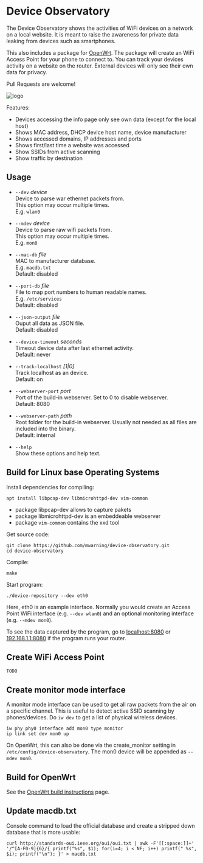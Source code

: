 # Device Observatory

The Device Observatory shows the activities of WiFi devices on a network on a local website. It is meant to raise the awareness for private data leaking from devices such as smartphones.

This also includes a package for [OpenWrt](http://openwrt.org). The package will create an WiFi Access Point for your phone to connect to. You can track your devices activity on a website on the router. External devices will only see their own data for privacy.

Pull Requests are welcome!

![logo](www/logo.png)

Features:
 * Devices accessing the info page only see own data (except for the local host)
 * Shows MAC address, DHCP device host name, device manufacturer
 * Shows accessed domains, IP addresses and ports
 * Shows first/last time a website was accessed
 * Show SSIDs from active scanning
 * Show traffic by destination

## Usage

  * `--dev` *device*  
    Device to parse war ethernet packets from.  
    This option may occur multiple times.  
    E.g. `wlan0`  

  * `--mdev` *device*  
    Device to parse raw wifi packets from.  
    This option may occur multiple times.  
    E.g. `mon0`  

  * `--mac-db` *file*  
    MAC to manufacturer database.  
    E.g. `macdb.txt`  
    Default: disabled

  * `--port-db` *file*  
    File to map port numbers to human readable names.  
    E.g. `/etc/services`  
    Default: disabled

  * `--json-output` *file*  
    Ouput all data as JSON file.  
    Default: disabled

  * `--device-timeout` *seconds*  
    Timeout device data after last ethernet activity.  
    Default: never

  * `--track-localhost` *[1|0]*  
    Track localhost as an device.  
    Default: on

  * `--webserver-port` *port*  
    Port of the build-in webserver. Set to 0 to disable webserver.  
    Default: 8080

  * `--webserver-path` *path*  
    Root folder for the build-in webserver. Usually not needed as all files are included into the binary.  
    Default: internal

  * `--help`  
    Show these options and help text.

## Build for Linux base Operating Systems

Install dependencies for compiling:
```
apt install libpcap-dev libmicrohttpd-dev vim-common
```

* package libpcap-dev allows to capture pakets
* package libmicrohttpd-dev is an embeddeable webserver
* package `vim-common` contains the xxd tool

Get source code:
```
git clone https://github.com/mwarning/device-observatory.git
cd device-observatory
```

Compile:
```
make
```

Start program:
```
./device-repository --dev eth0
```

Here, eth0 is an example interface.
Normally you would create an Access Point WiFi interface (e.g. `--dev wlan0`) and an optional monitoring interface (e.g. `--mdev mon0`).

To see the data captured by the program, go to [localhost:8080](http://localhost:8080) or [192.168.1.1:8080](http://192.168.1.1:8080) if the program runs your router.

## Create WiFi Access Point

```
TODO
```

## Create monitor mode interface

A monitor mode interface can be used to get all raw packets from the air on a specific channel. This is useful to detect active SSID scanning by phones/devices.
Do `iw dev` to get a list of physical wireless devices.

```
iw phy phy0 interface add mon0 type monitor
ip link set dev mon0 up
```

On OpenWrt, this can also be done via the create_monitor setting in `/etc/config/device-observatory`.
The mon0 device will be appended as `--mdev mon0`.

## Build for OpenWrt

See the [OpenWrt build instructions](openwrt/README.md) page.

## Update macdb.txt

Console command to load the official database and create a stripped down database that is more usable:

```
curl http://standards-oui.ieee.org/oui/oui.txt | awk -F'[[:space:]]+' '/^[A-F0-9]{6}/{ printf("%s", $1); for(i=4; i < NF; i++) printf(" %s", $i); printf("\n"); }' > macdb.txt
```
